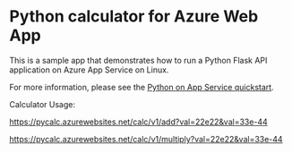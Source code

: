 # Python calculator for Azure Web App

This is a sample app that demonstrates how to run a Python Flask API application on Azure App Service on Linux.

For more information, please see the [Python on App Service quickstart](https://docs.microsoft.com/en-us/azure/app-service/containers/quickstart-python).

Calculator Usage:

https://pycalc.azurewebsites.net/calc/v1/add?val=22e22&val=33e-44

https://pycalc.azurewebsites.net/calc/v1/multiply?val=22e22&val=33e-44
